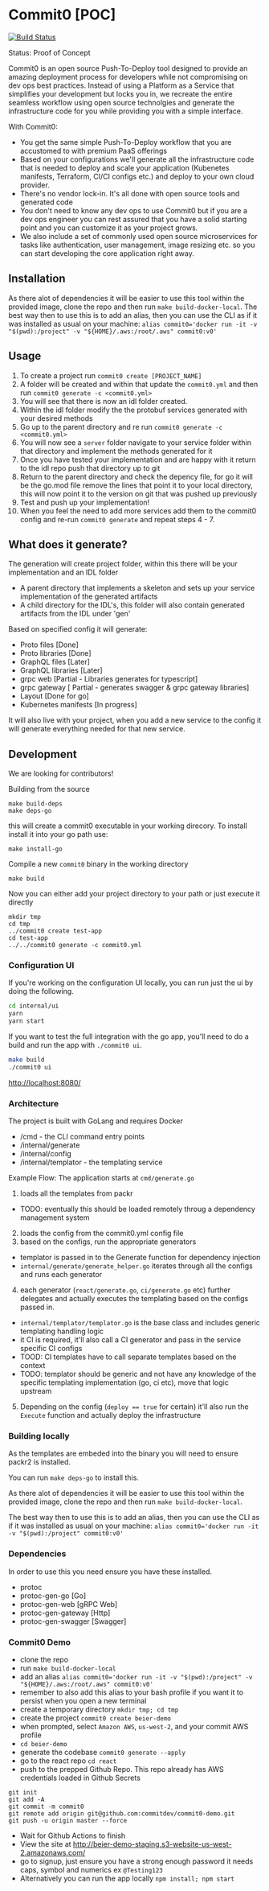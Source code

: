 # Commit0 [POC]

[![Build Status](https://travis-ci.org/commitdev/commit0.svg)](https://travis-ci.org/commitdev/commit0)

Status: Proof of Concept

Commit0 is an open source Push-To-Deploy tool designed to provide an amazing deployment process for developers while not compromising on dev ops best practices. Instead of using a Platform as a Service that simplifies your development but locks you in, we recreate the entire seamless workflow using open source technolgies and generate the infrastructure code for you while providing you with a simple interface.

With Commit0:
- You get the same simple Push-To-Deploy workflow that you are accustomed to with premium PaaS offerings
- Based on your configurations we'll generate all the infrastructure code that is needed to deploy and scale your application (Kubenetes manifests, Terraform, CI/CI configs etc.) and deploy to your own cloud provider.
- There's no vendor lock-in. It's all done with open source tools and generated code
- You don't need to know any dev ops to use Commit0 but if you are a dev ops engineer you can rest assured that you have a solid starting point and you can customize it as your project grows.
- We also include a set of commonly used open source microservices for tasks like authentication, user management, image resizing etc. so you can start developing the core application right away.

## Installation

As there alot of dependencies it will be easier to use this tool within the provided image, clone the repo and then run `make build-docker-local`.
The best way then to use this is to add an alias, then you can use the CLI as if it was installed as usual on your machine:
`alias commit0='docker run -it -v "$(pwd):/project" -v "${HOME}/.aws:/root/.aws" commit0:v0'`

## Usage

1) To create a project run `commit0 create [PROJECT_NAME]`
2) A folder will be created and within that update the `commit0.yml` and then run `commit0 generate -c <commit0.yml>`
3) You will see that there is now an idl folder created.
4) Within the idl folder modify the the protobuf services generated with your desired methods
5) Go up to the parent directory and re run `commit0 generate -c <commit0.yml>`
6) You will now see a `server` folder navigate to your service folder within that directory and implement the methods generated for it
7) Once you have tested your implementation and are happy with it return to the idl repo push that directory up to git
8) Return to the parent directory and check the depency file, for go it will be the go.mod file remove the lines that point it to your local directory, this will now point it to the version on git that was pushed up previously
10) Test and push up your implementation!
9) When you feel the need to add more services add them to the commit0 config and re-run `commit0 generate` and repeat steps 4 - 7.


## What does it generate?

The generation will create project folder, within this there will be your implementation and an IDL folder

* A parent directory that implements a skeleton and sets up your service implementation of the generated artifacts
* A child directory for the IDL's, this folder will also contain generated artifacts from the IDL under 'gen'

Based on specified config it will generate:
  * Proto files [Done]
  * Proto libraries [Done]
  * GraphQL files [Later]
  * GraphQL libraries [Later]
  * grpc web [Partial - Libraries generates for typescript]
  * grpc gateway [ Partial  - generates swagger & grpc gateway libraries]
  * Layout [Done for go]
  * Kubernetes manifests [In progress]

It will also live with your project, when you add a new service to the config it will generate everything needed for that new service.


## Development
We are looking for contributors!

Building from the source
```
make build-deps
make deps-go
```
this will create a commit0 executable in your working direcory. To install install it into your go path use:
```
make install-go
```

Compile a new `commit0` binary in the working directory
```
make build
```

Now you can either add your project directory to your path or just execute it directly
```
mkdir tmp
cd tmp
../commit0 create test-app
cd test-app
../../commit0 generate -c commit0.yml
```

### Configuration UI

If you're working on the configuration UI locally, you can run just the ui by doing the following.

``` bash
cd internal/ui
yarn
yarn start
```

If you want to test the full integration with the go app, you'll need to do a build and run the app with `./commit0 ui`.

``` bash
make build
./commit0 ui
```

[http://localhost:8080/](http://localhost:8080/)

### Architecture
The project is built with GoLang and requires Docker
- /cmd - the CLI command entry points
- /internal/generate
- /internal/config
- /internal/templator - the templating service

Example Flow:
The application starts at `cmd/generate.go`
1. loads all the templates from packr
  - TODO: eventually this should be loaded remotely throug a dependency management system
2. loads the config from the commit0.yml config file
3. based on the configs, run the appropriate generators
  - templator is passed in to the Generate function for dependency injection
  - `internal/generate/generate_helper.go` iterates through all the configs and runs each generator
4. each generator (`react/generate.go`, `ci/generate.go` etc) further delegates and actually executes the templating based on the configs passed in.
  - `internal/templator/templator.go` is the base class and includes generic templating handling logic
  - it CI is required, it'll also call a CI generator and pass in the service specific CI configs
  - TOOD: CI templates have to call separate templates based on the context
  - TODO: templator should be generic and not have any knowledge of the specific templating implementation (go, ci etc), move that logic upstream
5. Depending on the config (`deploy == true` for certain) it'll also run the `Execute` function and actually deploy the infrastructure

### Building locally

As the templates are embeded into the binary you will need to ensure packr2 is installed.

You can run `make deps-go` to install this.

As there alot of dependencies it will be easier to use this tool within the provided image, clone the repo and then run `make build-docker-local`.

The best way then to use this is to add an alias, then you can use the CLI as if it was installed as usual on your machine:
`alias commit0='docker run -it -v "$(pwd):/project" commit0:v0'`

### Dependencies

In order to use this you need ensure you have these installed.
* protoc
* protoc-gen-go [Go]
* protoc-gen-web [gRPC Web]
* protoc-gen-gateway [Http]
* protoc-gen-swagger [Swagger]


### Commit0 Demo
- clone the repo
- run `make build-docker-local`
- add an alias `alias commit0='docker run -it -v "$(pwd):/project" -v "${HOME}/.aws:/root/.aws" commit0:v0'`
- remember to also add this alias to your bash profile if you want it to persist when you open a new terminal
- create a temporary directory `mkdir tmp; cd tmp`
- create the project `commit0 create beier-demo`
- when prompted, select `Amazon AWS`, `us-west-2`, and your commit AWS profile
- `cd beier-demo`
- generate the codebase `commit0 generate --apply` 
- go to the react repo `cd react` 
- push to the prepped Github Repo. This repo already has AWS credentials loaded in Github Secrets
```
git init
git add -A
git commit -m commit0
git remote add origin git@github.com:commitdev/commit0-demo.git
git push -u origin master --force
```
- Wait for Github Actions to finish
- View the site at http://beier-demo-staging.s3-website-us-west-2.amazonaws.com/
- go to signup, just ensure you have a strong enough password it needs caps, symbol and numerics ex `@Testing123` 
- Alternatively you can run the app locally `npm install; npm start`
